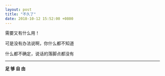 ```yaml
---
layout: post
title: "不久了"
date: 2018-10-12 15:52:00 +0800
---
```

需要又有什么用！

可是没有办法说啊，你什么都不知道

什么都不确定，说话的落脚点都没有

***

**足 够 自 由**
